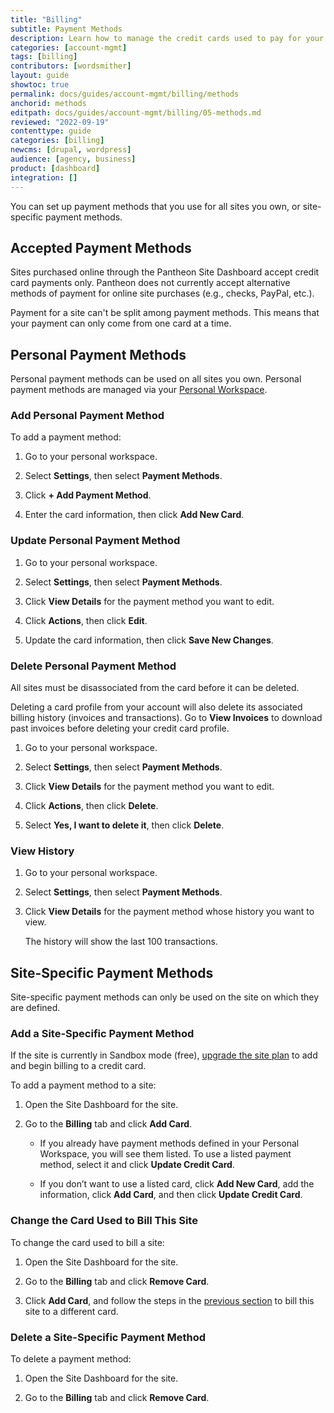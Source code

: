 ```yaml
---
title: "Billing"
subtitle: Payment Methods
description: Learn how to manage the credit cards used to pay for your account.
categories: [account-mgmt]
tags: [billing]
contributors: [wordsmither]
layout: guide
showtoc: true
permalink: docs/guides/account-mgmt/billing/methods
anchorid: methods
editpath: docs/guides/account-mgmt/billing/05-methods.md
reviewed: "2022-09-19"
contenttype: guide
categories: [billing]
newcms: [drupal, wordpress]
audience: [agency, business]
product: [dashboard]
integration: []
---
```


You can set up payment methods that you use for all sites you own, or site-specific payment methods.

## Accepted Payment Methods

Sites purchased online through the Pantheon Site Dashboard accept credit card payments only. Pantheon does not currently accept alternative methods of payment for online site purchases (e.g., checks, PayPal, etc.).

<Alert title="Note" type="info" >

Payment for a site can't be split among payment methods. This means that your payment can only come from one card at a time.

</Alert>

## Personal Payment Methods

Personal payment methods can be used on all sites you own. Personal payment methods are managed via your [Personal Workspace](/guides/account-mgmt/account/workspace).

### Add Personal Payment Method

To add a payment method:

1. Go to your personal workspace.

1. Select **Settings**, then select **Payment Methods**.

1. Click **+ Add Payment Method**. 

1. Enter the card information, then click **Add New Card**.


### Update Personal Payment Method

1. Go to your personal workspace.

1. Select **Settings**, then select **Payment Methods**.

1. Click **View Details** for the payment method you want to edit.

1. Click **Actions**, then click **Edit**.

1. Update the card information, then click **Save New Changes**.

### Delete Personal Payment Method

All sites must be disassociated from the card before it can be deleted.

<Alert title="Warning" type="danger">

Deleting a card profile from your account will also delete its associated billing history (invoices and transactions). Go to **View Invoices** to download past invoices before deleting your credit card profile.

</Alert>

1. Go to your personal workspace.

1. Select **Settings**, then select **Payment Methods**.

1. Click **View Details** for the payment method you want to edit.

1. Click **Actions**, then click **Delete**.

1. Select **Yes, I want to delete it**, then click **Delete**.


### View History

1. Go to your personal workspace.

1. Select **Settings**, then select **Payment Methods**.

1. Click **View Details** for the payment method whose history you want to view.

   The history will show the last 100 transactions.


## Site-Specific Payment Methods

Site-specific payment methods can only be used on the site on which they are defined.

### Add a Site-Specific Payment Method

<Alert title="Note" type="info" >

If the site is currently in Sandbox mode (free), [upgrade the site plan](/guides/launch/plans/) to add and begin billing to a credit card. 

</Alert>

To add a payment method to a site:

1. Open the Site Dashboard for the site.

1. Go to the **Billing** tab and click **Add Card**.

   - If you already have payment methods defined in your Personal Workspace, you will see them listed.  To use a listed payment method, select it and click **Update Credit Card**.

   - If you don’t want to use a listed card, click **Add New Card**, add the information, click **Add Card**, and then click **Update Credit Card**.

### Change the Card Used to Bill This Site

To change the card used to bill a site:

1. Open the Site Dashboard for the site.

1. Go to the **Billing** tab and click **Remove Card**.

1. Click **Add Card**, and follow the steps in the [previous section](#add-a-site-specific-payment-method) to bill this site to a different card.

### Delete a Site-Specific Payment Method

To delete a payment method:

1. Open the Site Dashboard for the site.

1. Go to the **Billing** tab and click **Remove Card**.